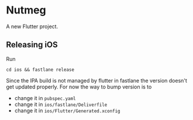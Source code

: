 # Nutmeg

A new Flutter project.

## Releasing iOS

Run

`cd ios && fastlane release`

Since the IPA build is not managed by flutter in fastlane the version doesn't get updated properly. For now the way to bump version is to

- change it in `pubspec.yaml`
- change it in `ios/fastlane/Deliverfile`
- change it in `ios/Flutter/Generated.xconfig`
